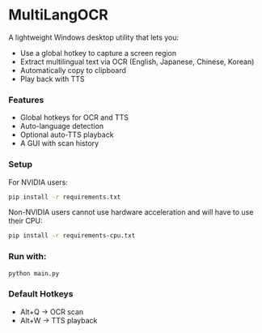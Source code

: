 # MultiLangOCR

A lightweight Windows desktop utility that lets you:
- Use a global hotkey to capture a screen region
- Extract multilingual text via OCR (English, Japanese, Chinese, Korean)
- Automatically copy to clipboard
- Play back with TTS

### Features
- Global hotkeys for OCR and TTS
- Auto-language detection
- Optional auto-TTS playback
- A GUI with scan history

### Setup

For NVIDIA users:
```bash
pip install -r requirements.txt
```
Non-NVIDIA users cannot use hardware acceleration and will have to use their CPU:
```bash
pip install -r requirements-cpu.txt
```

### Run with:
```bash
python main.py
```

### Default Hotkeys
- Alt+Q → OCR scan
- Alt+W → TTS playback

